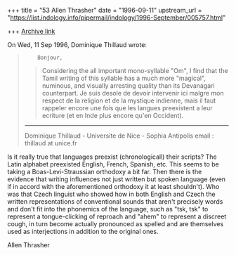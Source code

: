 +++
title = "53 Allen Thrasher"
date = "1996-09-11"
upstream_url = "https://list.indology.info/pipermail/indology/1996-September/005757.html"

+++
[Archive link](https://list.indology.info/pipermail/indology/1996-September/005757.html)

On Wed, 11 Sep 1996, Dominique Thillaud wrote:

>         Bonjour,
> >Considering the all important mono-syllable "Om",  I find
> >that the Tamil writing of this syllable has a much more
> >"magical", numinous, and visually arresting quality than
> >its Devanagari counterpart.
>         Je suis desole de devoir intervenir ici malgre mon respect de la
> religion et de la mystique indienne, mais il faut rappeler encore une fois
> que les langues preexistent a leur ecriture (et en Inde plus encore qu'en
> Occident).
> 
> --------------------------------------------------------------
> Dominique Thillaud - Universite de Nice - Sophia Antipolis
> email : thillaud at unice.fr

Is it really true that languages preexist (chronologicall) their scripts? 
 The Latin alphabet preexisted English, French, Spanish, etc.  This seems
to be taking a Boas-Levi-Straussian orthodoxy a bit far.  Then there is
the evidence that writing influences not just written but spoken language
(even if in accord with the aforementioned orthodoxy it at least
shouldn't).  Who was that Czech linguist who showed how in both English
and Czech the written representations of conventional sounds that aren't
precisely words and don't fit into the phonemics of the language, such as
"tsk, tsk" to represent a tongue-clicking of reproach and "ahem" to
represent a discreet cough, in turn become actually pronounced as spelled
and are themselves used as interjections in addition to the original ones.

Allen Thrasher





